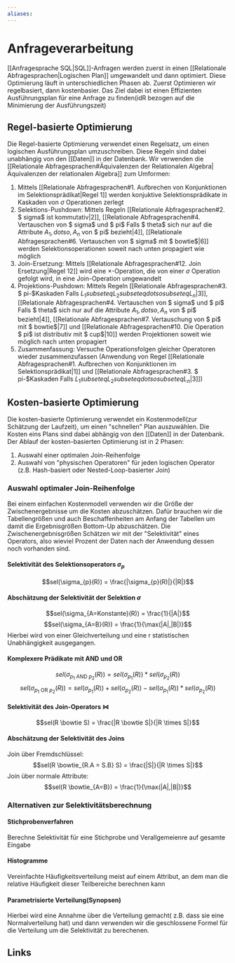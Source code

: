```yaml
---
aliases: 
---
```

# Anfrageverarbeitung 
[[Anfragesprache SQL|SQL]]-Anfragen werden zuerst in einen [[Relationale Abfragesprachen|Logischen Plan]] umgewandelt und dann optimiert. Diese Optimierung läuft in unterschiedlichen Phasen ab. 
Zuerst Optimieren wir regelbasiert, dann kostenbasier.
Das Ziel dabei ist einen Effizienten Ausführungsplan für eine Anfrage zu finden(idR bezogen auf die Minimierung der Ausführungszeit)
## Regel-basierte Optimierung
Die Regel-basierte Optimierung verwendet einen Regelsatz, um einen logischen Ausführungsplan umzuschreiben. Diese Regeln sind dabei unabhängig von den [[Daten]] in der Datenbank.
Wir verwenden die [[Relationale Abfragesprachen#Äquivalenzen der Relationalen Algebra|Äquivalenzen der relationalen Algebra]] zum Umformen:
1. Mittels  [[Relationale Abfragesprachen#1. Aufbrechen von Konjunktionen im Selektionsprädikat|Regel 1]] werden konjuktive Selektionsprädikate in Kaskaden von $\sigma$ Operationen zerlegt
2. Selektions-Pushdown: Mittels Regeln  [[Relationale Abfragesprachen#2. $ sigma$ ist kommutativ|2]],  [[Relationale Abfragesprachen#4. Vertauschen von $ sigma$ und $ pi$ Falls $ theta$ sich nur auf die Attribute $A_{1}, dotso,A_{n}$ von $ pi$ bezieht|4]],  [[Relationale Abfragesprachen#6. Vertauschen von $ sigma$ mit $ bowtie$|6]] werden Selektionsoperationen soweit nach unten propagiert wie möglich
3. Join-Ersetzung: Mittels  [[Relationale Abfragesprachen#12. Join Ersetzung|Regel 12]] wird eine $\times$-Operation, die von einer $\sigma$ Operation gefolgt wird, in eine Join-Operation umgewandelt
4. Projektions-Pushdown: Mittels Regeln  [[Relationale Abfragesprachen#3. $ pi-$Kaskaden Falls $L_{1} subseteq L_{2} subseteq dotso subseteq L_{n}$|3]],  [[Relationale Abfragesprachen#4. Vertauschen von $ sigma$ und $ pi$ Falls $ theta$ sich nur auf die Attribute $A_{1}, dotso,A_{n}$ von $ pi$ bezieht|4]],  [[Relationale Abfragesprachen#7. Vertauschung von $ pi$ mit $ bowtie$|7]] und  [[Relationale Abfragesprachen#10. Die Operation $ pi$ ist distributiv mit $ cup$|10]] werden Projektionen soweit wie möglich nach unten propagiert
5. Zusammenfassung: Versuche Operationsfolgen gleicher Operatoren wieder zusammenzufassen (Anwendung von Regel  [[Relationale Abfragesprachen#1. Aufbrechen von Konjunktionen im Selektionsprädikat|1]] und  [[Relationale Abfragesprachen#3. $ pi-$Kaskaden Falls $L_{1} subseteq L_{2} subseteq dotso subseteq L_{n}$|3]])
## Kosten-basierte Optimierung
Die kosten-basierte Optimierung verwendet ein Kostenmodell(zur Schätzung der Laufzeit), um einen "schnellen" Plan auszuwählen. Die Kosten eins Plans sind dabei abhängig von den [[Daten]] in der Datenbank.
Der Ablauf der kosten-basierten Optimierung ist in 2 Phasen:
1. Auswahl einer optimalen Join-Reihenfolge
2. Auswahl von "physischen Operatoren" für jeden logischen Operator (z.B. Hash-basiert oder Nested-Loop-basierter Join)
### Auswahl optimaler Join-Reihenfolge
Bei einem einfachen Kostenmodell verwenden wir die Größe der Zwischenergebnisse um die Kosten abzuschätzen. Dafür brauchen wir die Tabellengrößen und auch Beschaffenheiten am Anfang der Tabellen um damit die Ergebnisgrößen Bottom-Up abzuschätzen.
Die Zwischenergebnisgrößen Schätzen wir mit der "Selektivität" eines Operators, also wieviel Prozent der Daten nach der Anwendung dessen noch vorhanden sind.
#### Selektivität des Selektionsoperators $\sigma_{p}$
$$sel(\sigma_{p}(R)) = \frac{|\sigma_{p}(R)|}{|R|}$$
#### Abschätzung der Selektivität der Selektion $\sigma$
$$sel(\sigma_{A=Konstante}(R)) = \frac{1}{|A|}$$
$$sel(\sigma_{A=B}(R)) = \frac{1}{\max(|A|,|B|)}$$
Hierbei wird von einer Gleichverteilung und eine
r statistischen Unabhängigkeit ausgegangen.
#### Komplexere Prädikate mit AND und OR
$$sel(\sigma_{p_{1}\text{ AND }p_{2}}(R)) = sel(\sigma_{p_{1}}(R))*sel(\sigma_{p_{2}}(R))$$
$$sel(\sigma_{p_{1}\text{ OR }p_{2}}(R)) = sel(\sigma_{p_{1}}(R))+sel(\sigma_{p_{2}}(R))-sel(\sigma_{p_{1}}(R))*sel(\sigma_{p_{2}}(R))$$
#### Selektivität des Join-Operators $\bowtie$
$$sel(R \bowtie S) = \frac{|R \bowtie S|}{|R \times S|}$$
#### Abschätzung der Selektivität des Joins
Join über Fremdschlüssel:
$$sel(R \bowtie_{R.A = S.B} S) = \frac{|S|}{|R \times S|}$$
Join über normale Attribute:
$$sel(R \bowtie_{A=B}) = \frac{1}{\max(|A|,|B|)}$$
### Alternativen zur Selektivitätsberechnung
#### Stichprobenverfahren
Berechne Selektivität für eine Stichprobe und Verallgemeienre auf gesamte Eingabe
#### Histogramme
Vereinfachte Häufigkeitsverteilung meist auf einem Attribut, an dem man die relative Häufigkeit dieser Teilbereiche berechnen kann
#### Parametrisierte Verteilung(Synopsen)
Hierbei wird eine Annahme über die Verteilung gemacht( z.B. dass sie eine Normalverteilung hat) und dann verwenden wir die geschlossene Formel für die Verteilung um die Selektivität zu berechenen.
## Links
